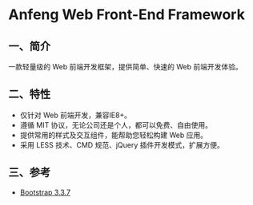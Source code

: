 # Anfeng Web Front-End Framework

## 一、简介

一款轻量级的 Web 前端开发框架，提供简单、快速的 Web 前端开发体验。

## 二、特性

* 仅针对 Web 前端开发，兼容IE8+。
* 遵循 MIT 协议，无论公司还是个人，都可以免费、自由使用。
* 提供常用的样式及交互组件，能帮助您轻松构建 Web 应用。
* 采用 LESS 技术、CMD 规范、jQuery 插件开发模式，扩展方便。

## 三、参考

* [Bootstrap 3.3.7](http://getbootstrap.com)
